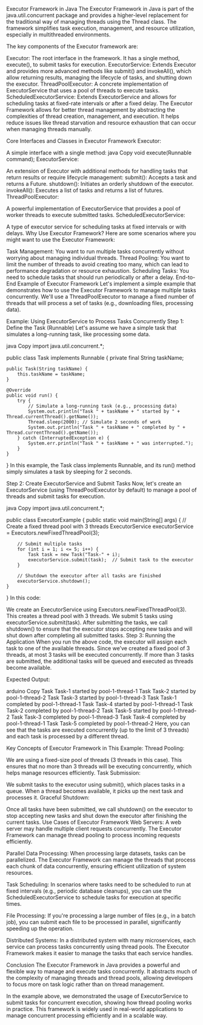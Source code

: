 Executor Framework in Java
The Executor Framework in Java is part of the java.util.concurrent package and provides a higher-level replacement for the traditional way of managing threads using the Thread class. The framework simplifies task execution, management, and resource utilization, especially in multithreaded environments.

The key components of the Executor framework are:

Executor: The root interface in the framework. It has a single method, execute(), to submit tasks for execution.
ExecutorService: Extends Executor and provides more advanced methods like submit() and invokeAll(), which allow returning results, managing the lifecycle of tasks, and shutting down the executor.
ThreadPoolExecutor: A concrete implementation of ExecutorService that uses a pool of threads to execute tasks.
ScheduledExecutorService: Extends ExecutorService and allows for scheduling tasks at fixed-rate intervals or after a fixed delay.
The Executor Framework allows for better thread management by abstracting the complexities of thread creation, management, and execution. It helps reduce issues like thread starvation and resource exhaustion that can occur when managing threads manually.

Core Interfaces and Classes in Executor Framework
Executor:

A simple interface with a single method:
java
Copy
void execute(Runnable command);
ExecutorService:

An extension of Executor with additional methods for handling tasks that return results or require lifecycle management:
submit(): Accepts a task and returns a Future.
shutdown(): Initiates an orderly shutdown of the executor.
invokeAll(): Executes a list of tasks and returns a list of futures.
ThreadPoolExecutor:

A powerful implementation of ExecutorService that provides a pool of worker threads to execute submitted tasks.
ScheduledExecutorService:

A type of executor service for scheduling tasks at fixed intervals or with delays.
Why Use Executor Framework?
Here are some scenarios where you might want to use the Executor Framework:

Task Management: You want to run multiple tasks concurrently without worrying about managing individual threads.
Thread Pooling: You want to limit the number of threads to avoid creating too many, which can lead to performance degradation or resource exhaustion.
Scheduling Tasks: You need to schedule tasks that should run periodically or after a delay.
End-to-End Example of Executor Framework
Let's implement a simple example that demonstrates how to use the Executor Framework to manage multiple tasks concurrently. We'll use a ThreadPoolExecutor to manage a fixed number of threads that will process a set of tasks (e.g., downloading files, processing data).

Example: Using ExecutorService to Process Tasks Concurrently
Step 1: Define the Task (Runnable)
Let's assume we have a simple task that simulates a long-running task, like processing some data.

java
Copy
import java.util.concurrent.*;

public class Task implements Runnable {
    private final String taskName;

    public Task(String taskName) {
        this.taskName = taskName;
    }

    @Override
    public void run() {
        try {
            // Simulate a long-running task (e.g., processing data)
            System.out.println("Task " + taskName + " started by " + Thread.currentThread().getName());
            Thread.sleep(2000); // Simulate 2 seconds of work
            System.out.println("Task " + taskName + " completed by " + Thread.currentThread().getName());
        } catch (InterruptedException e) {
            System.err.println("Task " + taskName + " was interrupted.");
        }
    }
}
In this example, the Task class implements Runnable, and its run() method simply simulates a task by sleeping for 2 seconds.

Step 2: Create ExecutorService and Submit Tasks
Now, let's create an ExecutorService (using ThreadPoolExecutor by default) to manage a pool of threads and submit tasks for execution.

java
Copy
import java.util.concurrent.*;

public class ExecutorExample {
    public static void main(String[] args) {
        // Create a fixed thread pool with 3 threads
        ExecutorService executorService = Executors.newFixedThreadPool(3);

        // Submit multiple tasks
        for (int i = 1; i <= 5; i++) {
            Task task = new Task("Task-" + i);
            executorService.submit(task);  // Submit task to the executor
        }

        // Shutdown the executor after all tasks are finished
        executorService.shutdown();
    }
}
In this code:

We create an ExecutorService using Executors.newFixedThreadPool(3). This creates a thread pool with 3 threads.
We submit 5 tasks using executorService.submit(task).
After submitting the tasks, we call shutdown() to ensure that the executor stops accepting new tasks and will shut down after completing all submitted tasks.
Step 3: Running the Application
When you run the above code, the executor will assign each task to one of the available threads. Since we’ve created a fixed pool of 3 threads, at most 3 tasks will be executed concurrently. If more than 3 tasks are submitted, the additional tasks will be queued and executed as threads become available.

Expected Output:

arduino
Copy
Task Task-1 started by pool-1-thread-1
Task Task-2 started by pool-1-thread-2
Task Task-3 started by pool-1-thread-3
Task Task-1 completed by pool-1-thread-1
Task Task-4 started by pool-1-thread-1
Task Task-2 completed by pool-1-thread-2
Task Task-5 started by pool-1-thread-2
Task Task-3 completed by pool-1-thread-3
Task Task-4 completed by pool-1-thread-1
Task Task-5 completed by pool-1-thread-2
Here, you can see that the tasks are executed concurrently (up to the limit of 3 threads) and each task is processed by a different thread.

Key Concepts of Executor Framework in This Example:
Thread Pooling:

We are using a fixed-size pool of threads (3 threads in this case). This ensures that no more than 3 threads will be executing concurrently, which helps manage resources efficiently.
Task Submission:

We submit tasks to the executor using submit(), which places tasks in a queue. When a thread becomes available, it picks up the next task and processes it.
Graceful Shutdown:

Once all tasks have been submitted, we call shutdown() on the executor to stop accepting new tasks and shut down the executor after finishing the current tasks.
Use Cases of Executor Framework
Web Servers: A web server may handle multiple client requests concurrently. The Executor Framework can manage thread pooling to process incoming requests efficiently.

Parallel Data Processing: When processing large datasets, tasks can be parallelized. The Executor Framework can manage the threads that process each chunk of data concurrently, ensuring efficient utilization of system resources.

Task Scheduling: In scenarios where tasks need to be scheduled to run at fixed intervals (e.g., periodic database cleanups), you can use the ScheduledExecutorService to schedule tasks for execution at specific times.

File Processing: If you're processing a large number of files (e.g., in a batch job), you can submit each file to be processed in parallel, significantly speeding up the operation.

Distributed Systems: In a distributed system with many microservices, each service can process tasks concurrently using thread pools. The Executor Framework makes it easier to manage the tasks that each service handles.

Conclusion
The Executor Framework in Java provides a powerful and flexible way to manage and execute tasks concurrently. It abstracts much of the complexity of managing threads and thread pools, allowing developers to focus more on task logic rather than on thread management.

In the example above, we demonstrated the usage of ExecutorService to submit tasks for concurrent execution, showing how thread pooling works in practice. This framework is widely used in real-world applications to manage concurrent processing efficiently and in a scalable way.

